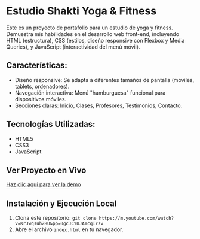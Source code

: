 # Estudio Shakti Yoga & Fitness

Este es un proyecto de portafolio para un estudio de yoga y fitness. Demuestra mis habilidades en el desarrollo web front-end, incluyendo HTML (estructura), CSS (estilos, diseño responsive con Flexbox y Media Queries), y JavaScript (interactividad del menú móvil).

## Características:
- Diseño responsive: Se adapta a diferentes tamaños de pantalla (móviles, tablets, ordenadores).
- Navegación interactiva: Menú "hamburguesa" funcional para dispositivos móviles.
- Secciones claras: Inicio, Clases, Profesores, Testimonios, Contacto.

## Tecnologías Utilizadas:
- HTML5
- CSS3
- JavaScript

## Ver Proyecto en Vivo
[Haz clic aquí para ver la demo](¡ENLACE_QUE_OBTENDRÁS_DE_NETLIFY_AQUÍ!)

## Instalación y Ejecución Local
1. Clona este repositorio: `git clone https://m.youtube.com/watch?v=KrJwqsuhZ8U&pp=0gcJCYUJAYcqIYzv`
2. Abre el archivo `index.html` en tu navegador.
